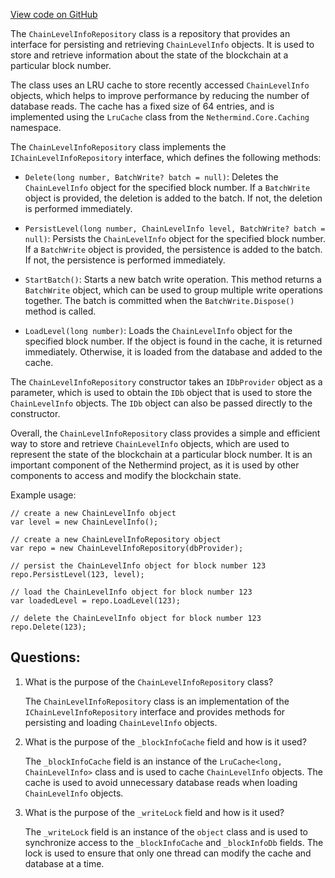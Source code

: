 [View code on GitHub](https://github.com/nethermindeth/nethermind/Nethermind.State/Repositories/ChainLevelInfoRepository.cs)

The `ChainLevelInfoRepository` class is a repository that provides an interface for persisting and retrieving `ChainLevelInfo` objects. It is used to store and retrieve information about the state of the blockchain at a particular block number. 

The class uses an LRU cache to store recently accessed `ChainLevelInfo` objects, which helps to improve performance by reducing the number of database reads. The cache has a fixed size of 64 entries, and is implemented using the `LruCache` class from the `Nethermind.Core.Caching` namespace.

The `ChainLevelInfoRepository` class implements the `IChainLevelInfoRepository` interface, which defines the following methods:

- `Delete(long number, BatchWrite? batch = null)`: Deletes the `ChainLevelInfo` object for the specified block number. If a `BatchWrite` object is provided, the deletion is added to the batch. If not, the deletion is performed immediately.

- `PersistLevel(long number, ChainLevelInfo level, BatchWrite? batch = null)`: Persists the `ChainLevelInfo` object for the specified block number. If a `BatchWrite` object is provided, the persistence is added to the batch. If not, the persistence is performed immediately.

- `StartBatch()`: Starts a new batch write operation. This method returns a `BatchWrite` object, which can be used to group multiple write operations together. The batch is committed when the `BatchWrite.Dispose()` method is called.

- `LoadLevel(long number)`: Loads the `ChainLevelInfo` object for the specified block number. If the object is found in the cache, it is returned immediately. Otherwise, it is loaded from the database and added to the cache.

The `ChainLevelInfoRepository` constructor takes an `IDbProvider` object as a parameter, which is used to obtain the `IDb` object that is used to store the `ChainLevelInfo` objects. The `IDb` object can also be passed directly to the constructor.

Overall, the `ChainLevelInfoRepository` class provides a simple and efficient way to store and retrieve `ChainLevelInfo` objects, which are used to represent the state of the blockchain at a particular block number. It is an important component of the Nethermind project, as it is used by other components to access and modify the blockchain state. 

Example usage:

```
// create a new ChainLevelInfo object
var level = new ChainLevelInfo();

// create a new ChainLevelInfoRepository object
var repo = new ChainLevelInfoRepository(dbProvider);

// persist the ChainLevelInfo object for block number 123
repo.PersistLevel(123, level);

// load the ChainLevelInfo object for block number 123
var loadedLevel = repo.LoadLevel(123);

// delete the ChainLevelInfo object for block number 123
repo.Delete(123);
```
## Questions: 
 1. What is the purpose of the `ChainLevelInfoRepository` class?
    
    The `ChainLevelInfoRepository` class is an implementation of the `IChainLevelInfoRepository` interface and provides methods for persisting and loading `ChainLevelInfo` objects.

2. What is the purpose of the `_blockInfoCache` field and how is it used?
    
    The `_blockInfoCache` field is an instance of the `LruCache<long, ChainLevelInfo>` class and is used to cache `ChainLevelInfo` objects. The cache is used to avoid unnecessary database reads when loading `ChainLevelInfo` objects.

3. What is the purpose of the `_writeLock` field and how is it used?
    
    The `_writeLock` field is an instance of the `object` class and is used to synchronize access to the `_blockInfoCache` and `_blockInfoDb` fields. The lock is used to ensure that only one thread can modify the cache and database at a time.